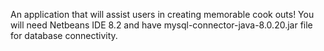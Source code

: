 An application that will assist users in creating memorable cook outs! 
You will need Netbeans IDE 8.2 and have mysql-connector-java-8.0.20.jar file for database connectivity.
